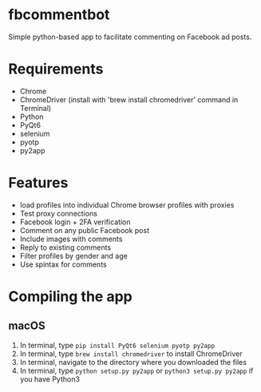 # fbcommentbot

Simple python-based app to facilitate commenting on Facebook ad posts.

# Requirements
- Chrome
- ChromeDriver (install with 'brew install chromedriver' command in Terminal)
- Python
- PyQt6
- selenium
- pyotp
- py2app

# Features
- load profiles into individual Chrome browser profiles with proxies
- Test proxy connections
- Facebook login + 2FA verification
- Comment on any public Facebook post
- Include images with comments
- Reply to existing comments
- Filter profiles by gender and age
- Use spintax for comments

# Compiling the app
## macOS
1) In terminal, type `pip install PyQt6 selenium pyotp py2app`
2) In terminal, type `brew install chromedriver` to install ChromeDriver
3) In terminal, navigate to the directory where you downloaded the files
4) In terminal, type `python setup.py py2app` or `python3 setup.py py2app` if you have Python3
